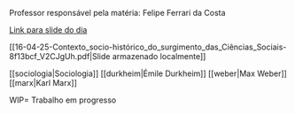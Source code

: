 Professor responsável pela matéria: Felipe Ferrari da Costa

[Link para slide do dia](https://suap.ifs.edu.br/edu/registrar_acesso_aluno_material_aula/303/987/)

[[16-04-25-Contexto_socio-histórico_do_surgimento_das_Ciências_Sociais-8f13bcf_V2CJgUh.pdf|Slide armazenado localmente]]

[[sociologia|Sociologia]]
[[durkheim|Émile Durkheim]]
[[weber|Max Weber]]
[[marx|Karl Marx]]

WIP= Trabalho em progresso

